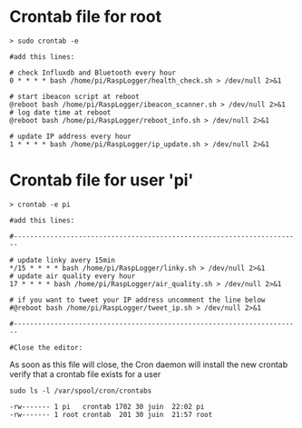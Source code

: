 
# Crontab file for root
```
> sudo crontab -e

#add this lines:

# check Influxdb and Bluetooth every hour
0 * * * * bash /home/pi/RaspLogger/health_check.sh > /dev/null 2>&1

# start ibeacon script at reboot
@reboot bash /home/pi/RaspLogger/ibeacon_scanner.sh > /dev/null 2>&1
# log date time at reboot
@reboot bash /home/pi/RaspLogger/reboot_info.sh > /dev/null 2>&1

# update IP address every hour
1 * * * * bash /home/pi/RaspLogger/ip_update.sh > /dev/null 2>&1
```

# Crontab file for user 'pi'        

```
> crontab -e pi

#add this lines:

#-----------------------------------------------------------------------

# update linky avery 15min
*/15 * * * * bash /home/pi/RaspLogger/linky.sh > /dev/null 2>&1
# update air quality every hour
17 * * * * bash /home/pi/RaspLogger/air_quality.sh > /dev/null 2>&1

# if you want to tweet your IP address uncomment the line below
#@reboot bash /home/pi/RaspLogger/tweet_ip.sh > /dev/null 2>&1

#-----------------------------------------------------------------------

#Close the editor:
```
As soon as this file will close, the Cron daemon will install the new crontab
verify that a crontab file exists for a user
```
sudo ls -l /var/spool/cron/crontabs

-rw------- 1 pi   crontab 1702 30 juin  22:02 pi
-rw------- 1 root crontab  201 30 juin  21:57 root
```
